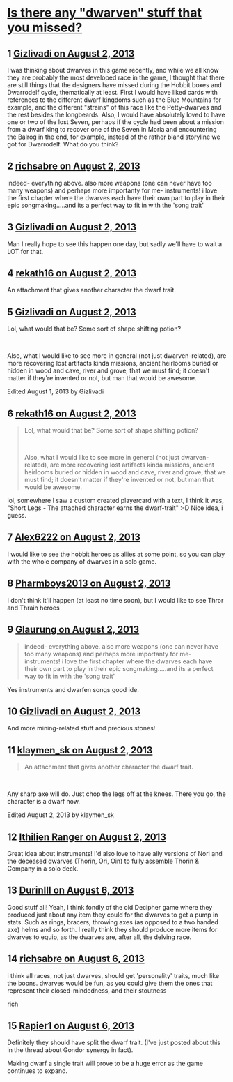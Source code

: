 # [Is there any &quot;dwarven&quot; stuff that you missed?](https://community.fantasyflightgames.com/topic/87649-is-there-any-dwarven-stuff-that-you-missed/)

## 1 [Gizlivadi on August 2, 2013](https://community.fantasyflightgames.com/topic/87649-is-there-any-dwarven-stuff-that-you-missed/?do=findComment&comment=829051)

I was thinking about dwarves in this game recently, and while we all know they are probably the most developed race in the game, I thought that there are still things that the designers have missed during the Hobbit boxes and Dwarrodelf cycle, thematically at least. First I would have liked cards with references to the different dwarf kingdoms such as the Blue Mountains for example, and the different "strains" of this race like the Petty-dwarves and the rest besides the longbeards. Also, I would have absolutely loved to have one or two of the lost Seven, perhaps if the cycle had been about a mission from a dwarf king to recover one of the Seven in Moria and encountering the Balrog in the end, for example, instead of the rather bland storyline we got for Dwarrodelf. What do you think?

## 2 [richsabre on August 2, 2013](https://community.fantasyflightgames.com/topic/87649-is-there-any-dwarven-stuff-that-you-missed/?do=findComment&comment=829055)

indeed- everything above. also more weapons (one can never have too many weapons) and perhaps more importanty for me- instruments! i love the first chapter where the dwarves each have their own part to play in their epic songmaking.....and its a perfect way to fit in with the 'song trait'

## 3 [Gizlivadi on August 2, 2013](https://community.fantasyflightgames.com/topic/87649-is-there-any-dwarven-stuff-that-you-missed/?do=findComment&comment=829058)

Man I really hope to see this happen one day, but sadly we'll have to wait a LOT for that. 

## 4 [rekath16 on August 2, 2013](https://community.fantasyflightgames.com/topic/87649-is-there-any-dwarven-stuff-that-you-missed/?do=findComment&comment=829069)

An attachment that gives another character the dwarf trait.

## 5 [Gizlivadi on August 2, 2013](https://community.fantasyflightgames.com/topic/87649-is-there-any-dwarven-stuff-that-you-missed/?do=findComment&comment=829071)

Lol, what would that be? Some sort of shape shifting potion? 

 

Also, what I would like to see more in general (not just dwarven-related), are more recovering lost artifacts kinda missions, ancient heirlooms buried or hidden in wood and cave, river and grove, that we must find; it doesn't matter if they're invented or not, but man that would be awesome.

Edited August 1, 2013 by Gizlivadi

## 6 [rekath16 on August 2, 2013](https://community.fantasyflightgames.com/topic/87649-is-there-any-dwarven-stuff-that-you-missed/?do=findComment&comment=829079)

> Lol, what would that be? Some sort of shape shifting potion? 
> 
>  
> 
> Also, what I would like to see more in general (not just dwarven-related), are more recovering lost artifacts kinda missions, ancient heirlooms buried or hidden in wood and cave, river and grove, that we must find; it doesn't matter if they're invented or not, but man that would be awesome.

lol, somewhere I saw a custom created playercard with a text, I think it was, "Short Legs - The attached character earns the dwarf-trait" :-D Nice idea, i guess.

## 7 [Alex6222 on August 2, 2013](https://community.fantasyflightgames.com/topic/87649-is-there-any-dwarven-stuff-that-you-missed/?do=findComment&comment=829092)

I would like to see the hobbit heroes as allies at some point, so you can play with the whole company of dwarves in a solo game.

## 8 [Pharmboys2013 on August 2, 2013](https://community.fantasyflightgames.com/topic/87649-is-there-any-dwarven-stuff-that-you-missed/?do=findComment&comment=829232)

I don't think it'll happen (at least no time soon), but I would like to see Thror and Thrain heroes

## 9 [Glaurung on August 2, 2013](https://community.fantasyflightgames.com/topic/87649-is-there-any-dwarven-stuff-that-you-missed/?do=findComment&comment=829246)

> indeed- everything above. also more weapons (one can never have too many weapons) and perhaps more importanty for me- instruments! i love the first chapter where the dwarves each have their own part to play in their epic songmaking.....and its a perfect way to fit in with the 'song trait'

Yes instruments and dwarfen songs good ide.

## 10 [Gizlivadi on August 2, 2013](https://community.fantasyflightgames.com/topic/87649-is-there-any-dwarven-stuff-that-you-missed/?do=findComment&comment=829254)

And more mining-related stuff and precious stones!

## 11 [klaymen_sk on August 2, 2013](https://community.fantasyflightgames.com/topic/87649-is-there-any-dwarven-stuff-that-you-missed/?do=findComment&comment=829320)

> An attachment that gives another character the dwarf trait.

 

Any sharp axe will do. Just chop the legs off at the knees. There you go, the character is a dwarf now.

Edited August 2, 2013 by klaymen_sk

## 12 [Ithilien Ranger on August 2, 2013](https://community.fantasyflightgames.com/topic/87649-is-there-any-dwarven-stuff-that-you-missed/?do=findComment&comment=829324)

Great idea about instruments! I'd also love to have ally versions of Nori and the deceased dwarves (Thorin, Ori, Oin) to fully assemble Thorin & Company in a solo deck.

## 13 [DurinIII on August 6, 2013](https://community.fantasyflightgames.com/topic/87649-is-there-any-dwarven-stuff-that-you-missed/?do=findComment&comment=832461)

Good stuff all! Yeah, I think fondly of the old Decipher game where they produced just about any item they could for the dwarves to get a pump in stats. Such as rings, bracers, throwing axes (as opposed to a two handed axe) helms and so forth. I really think they should produce more items for dwarves to equip, as the dwarves are, after all, the delving race.

## 14 [richsabre on August 6, 2013](https://community.fantasyflightgames.com/topic/87649-is-there-any-dwarven-stuff-that-you-missed/?do=findComment&comment=832513)

i think all races, not just dwarves, should get 'personality' traits, much like the boons. dwarves would be fun, as you could give them the ones that represent their closed-mindedness, and their stoutness

rich

## 15 [Rapier1 on August 6, 2013](https://community.fantasyflightgames.com/topic/87649-is-there-any-dwarven-stuff-that-you-missed/?do=findComment&comment=832685)

Definitely they should have split the dwarf trait. (I've just posted about this in the thread about Gondor synergy in fact). 

Making dwarf a single trait will prove to be a huge error as the game continues to expand.

